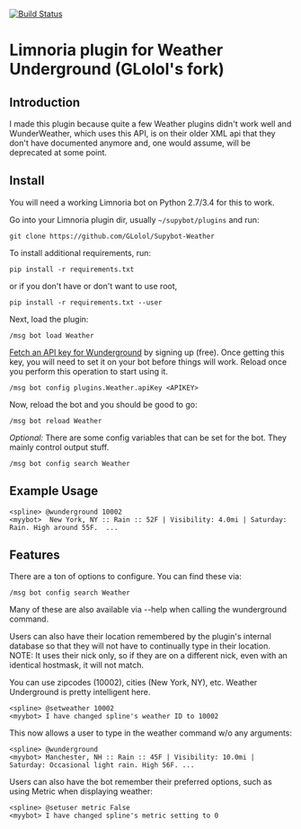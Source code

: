 [![Build Status](https://travis-ci.org/GLolol/Supybot-Weather.svg?branch=master)](https://travis-ci.org/GLolol/Supybot-Weather)

# Limnoria plugin for Weather Underground (GLolol's fork)

## Introduction

I made this plugin because quite a few Weather plugins didn't work well and WunderWeather, which uses
this API, is on their older XML api that they don't have documented anymore and, one would assume, will
be deprecated at some point.

## Install

You will need a working Limnoria bot on Python 2.7/3.4 for this to work.

Go into your Limnoria plugin dir, usually `~/supybot/plugins` and run:

```
git clone https://github.com/GLolol/Supybot-Weather
```

To install additional requirements, run:

```
pip install -r requirements.txt 
```

or if you don't have or don't want to use root,

```
pip install -r requirements.txt --user
```


Next, load the plugin:

```
/msg bot load Weather
```

[Fetch an API key for Wunderground](http://www.wunderground.com/weather/api/) by signing up (free).
Once getting this key, you will need to set it on your bot before things will work.
Reload once you perform this operation to start using it.

```
/msg bot config plugins.Weather.apiKey <APIKEY>
```

Now, reload the bot and you should be good to go:

```
/msg bot reload Weather
```

*Optional:* There are some config variables that can be set for the bot. They mainly control output stuff.

```
/msg bot config search Weather
```

## Example Usage

```
<spline> @wunderground 10002
<myybot>  New York, NY :: Rain :: 52F | Visibility: 4.0mi | Saturday: Rain. High around 55F.  ...
```

## Features

There are a ton of options to configure. You can find these via:

```
/msg bot config search Weather
```

Many of these are also available via --help when calling the wunderground command.

Users can also have their location remembered by the plugin's internal database so that
they will not have to continually type in their location. NOTE: It uses their nick only,
so if they are on a different nick, even with an identical hostmask, it will not match.

You can use zipcodes (10002), cities (New York, NY), etc. Weather Underground is pretty
intelligent here.

```
<spline> @setweather 10002
<myybot> I have changed spline's weather ID to 10002
```

This now allows a user to type in the weather command w/o any arguments:

```
<spline> @wunderground
<myybot> Manchester, NH :: Rain :: 45F | Visibility: 10.0mi | Saturday: Occasional light rain. High 56F. ...
```

Users can also have the bot remember their preferred options, such as using Metric when displaying weather:

```
<spline> @setuser metric False
<myybot> I have changed spline's metric setting to 0
```
